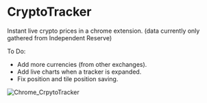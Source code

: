 # CryptoTracker
Instant live crypto prices in a chrome extension.
(data currently only gathered from Independent Reserve)

To Do:
- Add more currencies (from other exchanges).
- Add live charts when a tracker is expanded.
- Fix position and tile position saving.


![Chrome_CrpytoTracker](https://user-images.githubusercontent.com/7362201/114796741-00af1080-9dd5-11eb-8c43-1be1f9fa64d0.PNG)
